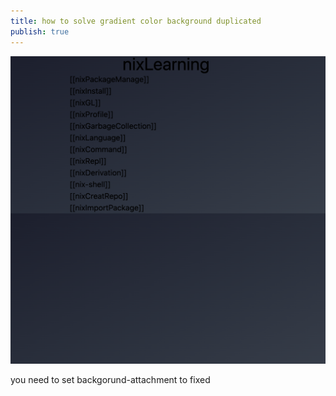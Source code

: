```yaml
---
title: how to solve gradient color background duplicated
publish: true
---
```


![problem11111](cssBackgroundColorProblem.png)


you need to set backgorund-attachment to fixed
